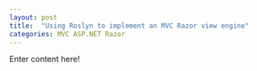 ```yaml
---
layout: post
title:  "Using Roslyn to implement an MVC Razor view engine"
categories: MVC ASP.NET Razor
---
```


Enter content here!
